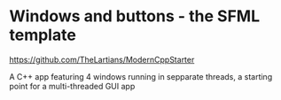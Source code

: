 # Windows and buttons - the SFML template

https://github.com/TheLartians/ModernCppStarter

A C++ app featuring 4 windows running in sepparate threads, a starting point for a multi-threaded GUI app